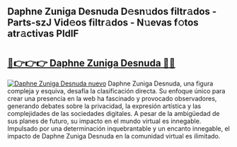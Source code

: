 ## Daphne Zuniga Desnuda D𝚎sn𝚞dos filtr𝚊dos - Parts-szJ Vid𝚎os filtr𝚊dos - N𝚞evas f𝚘tos atr𝚊ctivas PIdlF

# <h2><a href="http://mb3463e.tromn.icu/?c=Daphne+Zuniga+Desnuda">🔗👉👉👉 Daphne Zuniga Desnuda 🔗🔗</a></h2>

[![Daphne Zuniga Desnuda nuevo](https://i.imgur.com/pEAQMta.gif)](http://mb3463e.tromn.icu/?c=Daphne+Zuniga+Desnuda)
Daphne Zuniga Desnuda, una figura compleja y esquiva, desafía la clasificación directa. Su enfoque único para crear una presencia en la web ha fascinado y provocado observadores, generando debates sobre la privacidad, la expresión artística y las complejidades de las sociedades digitales. A pesar de la ambigüedad de sus planes de futuro, su impacto en el mundo virtual es innegable. Impulsado por una determinación inquebrantable y un encanto innegable, el impacto de Daphne Zuniga Desnuda en la comunidad virtual es ilimitado.
